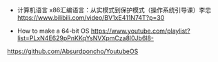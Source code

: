 



- 计算机语言 x86汇编语言：从实模式到保护模式（操作系统引导课）李忠
https://www.bilibili.com/video/BV1xE411N74T?p=30



- How to make a 64-bit OS
https://www.youtube.com/playlist?list=PLxN4E629pPnKKqYsNVXpmCza8l0Jb6l8-


https://github.com/Absurdponcho/YoutubeOS
